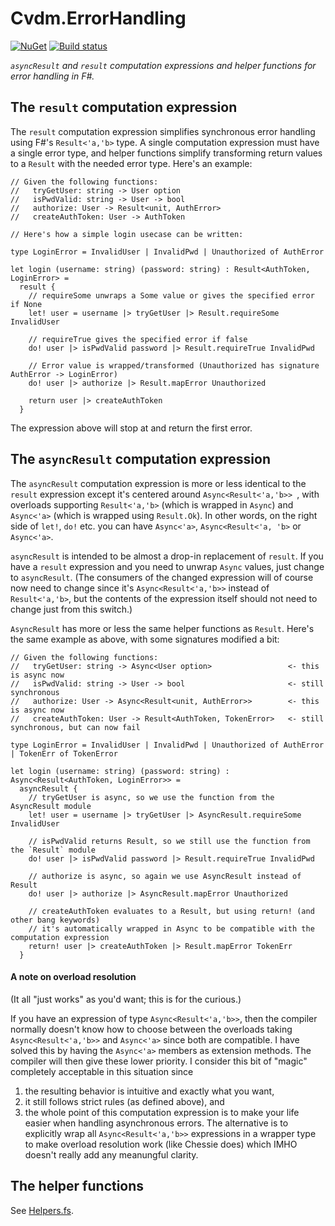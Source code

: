 Cvdm.ErrorHandling
===

[![NuGet](https://img.shields.io/nuget/dt/Cvdm.ErrorHandling.svg?style=flat)](https://www.nuget.org/packages/Cvdm.ErrorHandling/) [![Build status](https://ci.appveyor.com/api/projects/status/r4pe0qp93fnjenoc/branch/master?svg=true)](https://ci.appveyor.com/project/cmeeren/cvdm-errorhandling/branch/master)

*`asyncResult` and `result` computation expressions and helper functions for error handling in F#.*



The `result` computation expression
---

The `result` computation expression simplifies synchronous error handling using F#'s `Result<'a,'b>` type. A single computation expression must have a single error type, and helper functions simplify transforming return values to a `Result` with the needed error type. Here's an example:

```F#
// Given the following functions:
//   tryGetUser: string -> User option
//   isPwdValid: string -> User -> bool
//   authorize: User -> Result<unit, AuthError>
//   createAuthToken: User -> AuthToken

// Here's how a simple login usecase can be written:

type LoginError = InvalidUser | InvalidPwd | Unauthorized of AuthError

let login (username: string) (password: string) : Result<AuthToken, LoginError> =
  result {
    // requireSome unwraps a Some value or gives the specified error if None
    let! user = username |> tryGetUser |> Result.requireSome InvalidUser
    
    // requireTrue gives the specified error if false
    do! user |> isPwdValid password |> Result.requireTrue InvalidPwd
    
    // Error value is wrapped/transformed (Unauthorized has signature AuthError -> LoginError)
    do! user |> authorize |> Result.mapError Unauthorized

    return user |> createAuthToken
  }
```

The expression above will stop at and return the first error.



The `asyncResult` computation expression
---

The `asyncResult` computation expression is more or less identical to the `result` expression except it's centered around `Async<Result<'a,'b>> `, with overloads supporting `Result<'a,'b>` (which is wrapped in `Async`) and `Async<'a>` (which is wrapped using `Result.Ok`). In other words, on the right side of `let!`, `do!` etc. you can have `Async<'a>`, `Async<Result<'a, 'b>` or `Async<'a>`.

`asyncResult` is intended to be almost a drop-in replacement of `result`. If you have a `result` expression and you need to unwrap `Async` values, just change to `asyncResult`. (The consumers of the changed expression will of course now need to change since it's `Async<Result<'a,'b>>` instead of `Result<'a,'b>`, but the contents of the expression itself should not need to change just from this switch.)

`AsyncResult` has more or less the same helper functions as `Result`. Here's the same example as above, with some signatures modified a bit:

```F#
// Given the following functions:
//   tryGetUser: string -> Async<User option>                 <- this is async now
//   isPwdValid: string -> User -> bool                       <- still synchronous
//   authorize: User -> Async<Result<unit, AuthError>>        <- this is async now
//   createAuthToken: User -> Result<AuthToken, TokenError>   <- still synchronous, but can now fail

type LoginError = InvalidUser | InvalidPwd | Unauthorized of AuthError | TokenErr of TokenError

let login (username: string) (password: string) : Async<Result<AuthToken, LoginError>> =
  asyncResult {
    // tryGetUser is async, so we use the function from the AsyncResult module
    let! user = username |> tryGetUser |> AsyncResult.requireSome InvalidUser

    // isPwdValid returns Result, so we still use the function from the `Result` module
    do! user |> isPwdValid password |> Result.requireTrue InvalidPwd

    // authorize is async, so again we use AsyncResult instead of Result
    do! user |> authorize |> AsyncResult.mapError Unauthorized

    // createAuthToken evaluates to a Result, but using return! (and other bang keywords)
    // it's automatically wrapped in Async to be compatible with the computation expression
    return! user |> createAuthToken |> Result.mapError TokenErr
  }
```

#### A note on overload resolution

(It all "just works" as you'd want; this is for the curious.)

If you have an expression of type `Async<Result<'a,'b>>`, then the compiler normally doesn't know how to choose between the overloads taking `Async<Result<'a,'b>>` and `Async<'a>` since both are compatible. I have solved this by having the `Async<'a>` members as extension methods. The compiler will then give these lower priority. I consider this bit of "magic" completely acceptable in this situation since

1. the resulting behavior is intuitive and exactly what you want,
2. it still follows strict rules (as defined above), and
3. the whole point of this computation expression is to make your life easier when handling asynchronous errors. The alternative is to explicitly wrap all `Async<Result<'a,'b>>` expressions in a wrapper type to make overload resolution work (like Chessie does) which IMHO doesn't really add any meanungful clarity.

The helper functions
---

See [Helpers.fs](https://github.com/cmeeren/Cvdm.ErrorHandling/blob/master/Cvdm.ErrorHandling/Helpers.fs).
